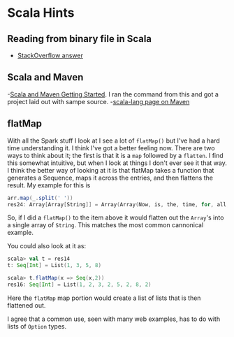 # Scala Hints

## Reading from binary file in Scala
- [StackOverflow answer](http://stackoverflow.com/questions/9334590/reading-from-binary-file-scala)

## Scala and Maven
-[Scala and Maven Getting Started](https://blogs.oracle.com/arungupta/entry/scala_and_maven_getting_started). I ran the command from this and got a project laid out with sampe source.
-[scala-lang page on Maven](http://docs.scala-lang.org/tutorials/scala-with-maven.html)

## flatMap

With all the Spark stuff I look at I see a lot of `flatMap()` but I've had a hard time understanding it. I think I've got a better feeling now. There are two ways to think about it; the first is that it is a `map` followed by a `flatten`. I find this somewhat intuitive, but when I look at things I don't ever see it that way. I think the better way of looking at it is that flatMap takes a function that generates a Sequence, maps it across the entries, and then flattens the result. My example for this is

~~~scala
arr.map(_.split(' '))
res24: Array[Array[String]] = Array(Array(Now, is, the, time, for, all, good, men, to, come, to, the, aid, of, their, party.))
~~~

So, if I did a `flatMap()` to the item above it would flatten out the `Array`'s into a single array of `String`. This matches the most common cannonical example.

You could also look at it as:

~~~scala
scala> val t = res14
t: Seq[Int] = List(1, 3, 5, 8)

scala> t.flatMap(x => Seq(x,2))
res16: Seq[Int] = List(1, 2, 3, 2, 5, 2, 8, 2)
~~~

Here the `flatMap` map portion would create a list of lists that is then flattened out.

I agree that a common use, seen with many web examples, has to do with lists of `Option` types.
